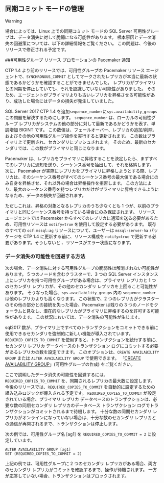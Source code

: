 ## <a name="managing-synchronous-commit-mode"></a>同期コミット モードの管理

>[!WARNING]
>場合によっては、Linux 上での同期コミット モードの SQL Server 可用性グループは、データ消失に対して脆弱になる可能性があります。 根本原因とデータ消失の回避策については、以下の詳細情報をご覧ください。 この問題は、今後のリリースで修正される予定です。

###<a name="pacemaker-notification-for-availability-group-resource-promotion"></a>可用性グループ リソース プロモーションの Pacemaker 通知

CTP 1.4 より前のリリースでは、可用性グループの Pacemaker リソース エージェントで、`SYNCHRONOUS_COMMIT` としてマークされたレプリカが本当に最新の状態であるかどうかを確認することができませんでした。 レプリカがプライマリとの同期を停止していても、それを認識していない可能性がありました。 そのため、エージェントがプライマリよりも古いレプリカを昇格させる可能性があり、成功した場合にはデータの損失が発生していました。 

SQL Server 2017 CTP 1.4 を追加`sequence_number`に`sys.availability_groups`この問題を解決するためにします。 `sequence_number` は、ローカルの可用性グループ レプリカがシステムの他の部分に対して最新であるかどうかを表す、単調増加 BIGINT です。 この数値は、フェールオーバー、レプリカの追加/削除、およびその他の可用性グループ操作を実行すると更新されます。 この数はプライマリ上で更新され、セカンダリにプッシュされます。 そのため、最新のセカンダリでは、この数がプライマリと同じになります。

Pacemaker は、レプリカをプライマリに昇格することを決定したら、まずすべてのレプリカに通知を送り、シーケンス番号を抽出して、それを格納します。 次に、Pacemaker が実際にレプリカをプライマリに昇格しようとする際、レプリカは、そのシーケンス番号がすべてのシーケンス番号の最大値である場合にのみ自身を昇格させ、それ以外の場合は昇格操作を拒否します。 この方法により、最大のシーケンス番号を持つレプリカだけがプライマリに昇格できるようになるため、データの損失が回避されます。

ただしこれは、昇格の対象となるレプリカのうち少なくとも 1 つが、以前のプライマリと同じシーケンス番号を持っている場合にのみ保証されます。 リソース エージェントでは Pacemaker からすべてのレプリカに通知を送る必要があるため、可用性リソースは `notify=true` を使用して設定する必要があります。 既存のすべての `ocf:mssql:ag` リソースについて、ユーザーは `mssql-server-ha` パッケージを CTP 1.4 に更新する前に、リソース構成を `notify=true` で更新する必要があります。そうしないと 、リソースがエラー状態になります。 

### <a name="how-to-avoid-potential-for-data-loss"></a>データ消失の可能性を回避する方法 

次の場合、データ消失に対する可用性グループの脆弱性は解消されない可能性があります。 5 つのノードを含むクラスターで、3 つの SQL Server インスタンス上にレプリカを持つ可用性グループがある場合は、プライマリ レプリカと 1 つのセカンダリ レプリカが、その他のセカンダリ レプリカを上回ること可能性があります。 そうなった場合、`sys.availability_groups` 内の `sequence_number` は他のレプリカよりも高くなります。 この状態で、2 つのレプリカがクラスターのその他の部分との接続を失った場合、Pacemaker は残りの 3 つのノードをクォーラムと見なし、潜在的なレプリカがプライマリに昇格するのを許可する可能性があります。 この状況においては、データ消失の可能性が生じます。

sql2017 数が、プライマリ上ですべてのトランザクションをコミットできる前に使用できるセカンダリを強制的に新しい機能が導入されています。 `REQUIRED_COPIES_TO_COMMIT` を使用すると、トランザクションを続行する前に、セカンダリ レプリカ データベースのトランザクション ログにコミットする必要があるレプリカの数を設定できます。 このオプションは、`CREATE AVAILABILITY GROUP` または `ALTER AVAILABILITY GROUP` で使用できます。 「[CREATE AVAILABILITY GROUP](http://msdn.microsoft.com/library/ff878399.aspx)」(可用性グループの作成) をご覧ください。

ここで説明したデータ消失の可能性を回避するには、`REQUIRED_COPIES_TO_COMMIT` を、同期されるレプリカの最大数に設定します。 今後のリリースでは、`REQUIRED_COPIES_TO_COMMIT` を自動的に設定するための組み込みロジックが導入される予定です。
`REQUIRED_COPIES_TO_COMMIT` が設定されている場合、プライマリ レプリカ データベースのトランザクションは、必要な数の同期セカンダリ レプリカのデータベース トランザクション ログでトランザクションがコミットされるまで待機します。 十分な数の同期セカンダリ レプリカがオンラインになっていない場合は、十分な数のセカンダリ レプリカとの通信が再開されるまで、トランザクションは停止します。

次の例では、可用性グループ名 [ag1] を `REQUIRED_COPIES_TO_COMMIT = 2` に設定しています。 

```Transact-SQL
ALTER AVAILABILITY GROUP [ag1]
SET (REQUIRED_COPIES_TO_COMMIT = 2)
```

上記の例では、可用性グループに 2 つのセカンダリ レプリカがある場合、両方のセカンダリ レプリカがコミットを確認するまで、操作が待機されます。 一方が応答していない場合、トランザクションはブロックされます。
